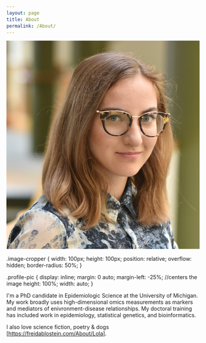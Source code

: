 ```yaml
---
layout: page
title: About
permalink: /About/
---
```


<div class="image-cropper">
  <img src="../assets/images/blostein_freida.jpg" alt="avatar" class="profile-pic">
</div>

.image-cropper {
    width: 100px;
    height: 100px;
    position: relative;
    overflow: hidden;
    border-radius: 50%;
}

.profile-pic {
  display: inline;
  margin: 0 auto;
  margin-left: -25%; //centers the image
  height: 100%;
  width: auto;
}

I'm a PhD candidate in Epidemiologic Science at the University of Michigan. My work broadly uses high-dimensional omics measurements as markers and mediators of enivronment-disease relationships.
My doctoral training has included work in epidemiology, statistical genetics, and bioinformatics. 

I also love science fiction, poetry & dogs [https://freidablostein.com/About/Lola].
